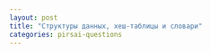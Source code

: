 ```yaml
---
layout: post
title: "Структуры данных, хеш-таблицы и словари"
categories: pirsai-questions
---
```


